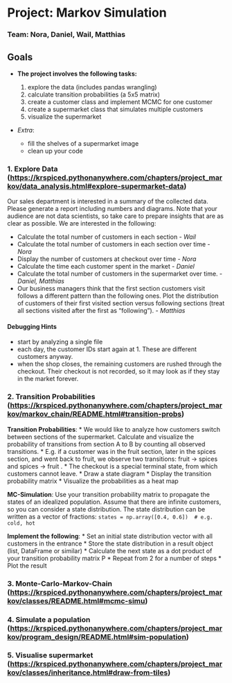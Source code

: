 # Project: Markov Simulation

### Team: Nora, Daniel, Wail, Matthias

## Goals
* **The project involves the following tasks:**

    1. explore the data (includes pandas wrangling)
    2. calculate transition probabilities (a 5x5 matrix)
    3. create a customer class and implement MCMC for one customer
    4. create a supermarket class that simulates multiple customers
    5. visualize the supermarket

* *Extra*:
    * fill the shelves of a supermarket image
    * clean up your code


### 1. Explore Data (https://krspiced.pythonanywhere.com/chapters/project_markov/data_analysis.html#explore-supermarket-data)

Our sales department is interested in a summary of the collected data. Please generate a report including numbers and diagrams. Note that your audience are not data scientists, so take care to prepare insights that are as clear as possible. We are interested in the following:

* Calculate the total number of customers in each section   - *Wail*
* Calculate the total number of customers in each section over time     - *Nora*
* Display the number of customers at checkout over time     - *Nora*
* Calculate the time each customer spent in the market      - *Daniel*
* Calculate the total number of customers in the supermarket over time.     - *Daniel, Matthias*
* Our business managers think that the first section customers visit follows a different pattern than the following ones. Plot the distribution of customers of their first visited section versus following sections (treat all sections visited after the first as “following”).      - *Matthias*

#### Debugging Hints

* start by analyzing a single file
* each day, the customer IDs start again at 1. These are different customers anyway.
* when the shop closes, the remaining customers are rushed through the checkout. Their checkout is not recorded, so it may look as if they stay in the market forever.


### 2. Transition Probabilities (https://krspiced.pythonanywhere.com/chapters/project_markov/markov_chain/README.html#transition-probs)

**Transition Probabilities**:
    * We would like to analyze how customers switch between sections of the supermarket. Calculate and visualize the probability of transitions from section A to B by counting all observed transitions.
    * E.g. if a customer was in the fruit section, later in the spices section, and went back to fruit, we observe two transitions: fruit → spices and spices → fruit .
    * The checkout is a special terminal state, from which customers cannot leave.
    * Draw a state diagram
    * Display the transition probability matrix
    * Visualize the probabilities as a heat map



**MC-Simulation**:
Use your transition probability matrix to propagate the states of an idealized population. Assume that there are infinite customers, so you can consider a state distribution.
The state distribution can be written as a vector of fractions:
`states = np.array([0.4, 0.6])  # e.g. cold, hot`

**Implement the following**:
    * Set an initial state distribution vector with all customers in the entrance
    * Store the state distribution in a result object (list, DataFrame or similar)
    * Calculate the next state as a dot product of your transition probability matrix P
    * Repeat from 2 for a number of steps
    * Plot the result

### 3. Monte-Carlo-Markov-Chain (https://krspiced.pythonanywhere.com/chapters/project_markov/classes/README.html#mcmc-simu)

### 4. Simulate a population (https://krspiced.pythonanywhere.com/chapters/project_markov/program_design/README.html#sim-population)

### 5. Visualise supermarket (https://krspiced.pythonanywhere.com/chapters/project_markov/classes/inheritance.html#draw-from-tiles)
